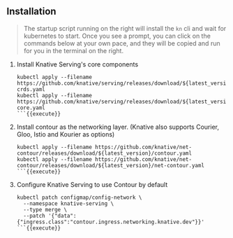 ## Installation
> The startup script running on the right will install the `kn` cli and wait for kubernetes to start. Once you see a prompt, you can click on the commands below at your own pace, and they will be copied and run for you in the terminal on the right.

1. Install Knative Serving's core components
    ```
    kubectl apply --filename https://github.com/knative/serving/releases/download/${latest_version}/serving-crds.yaml
    kubectl apply --filename https://github.com/knative/serving/releases/download/${latest_version}/serving-core.yaml
    ```{{execute}}
1. Install contour as the networking layer. (Knative also supports Courier, Gloo, Istio and Kourier as options)
    ```
    kubectl apply --filename https://github.com/knative/net-contour/releases/download/${latest_version}/contour.yaml
    kubectl apply --filename https://github.com/knative/net-contour/releases/download/${latest_version}/net-contour.yaml
    ```{{execute}}
1. Configure Knative Serving to use Contour by default
    ```
    kubectl patch configmap/config-network \
      --namespace knative-serving \
      --type merge \
      --patch '{"data":{"ingress.class":"contour.ingress.networking.knative.dev"}}'
    ```{{execute}}
